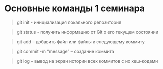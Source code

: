 # Основные команды 1 семинара

> git init - инициализация локального репозитория

> git status - получить информацию от Git о его текущем состоянии

> git add – добавить файл или файлы к следующему коммиту

> git commit -m “message” – создание коммита

> git log – вывод на экран истории всех коммитов с их хеш-кодами
